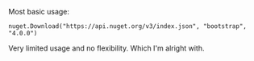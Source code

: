 Most basic usage:

```nuget.Download("https://api.nuget.org/v3/index.json", "bootstrap", "4.0.0")```

Very limited usage and no flexibility. Which I'm alright with.